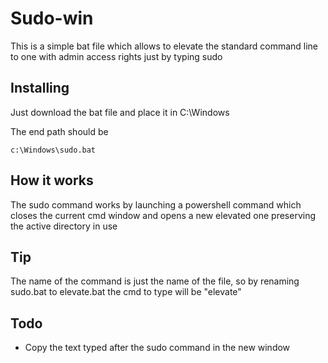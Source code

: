 # Sudo-win

This is a simple bat file which allows to elevate the standard command line to one with admin access rights just by typing sudo

## Installing

Just download the bat file and place it in C:\Windows

The end path should be

```
c:\Windows\sudo.bat
```

## How it works

The sudo command works by launching a powershell command which closes the current cmd window and opens a new elevated one preserving the active directory in use

## Tip

The name of the command is just the name of the file, so by renaming sudo.bat to elevate.bat the cmd to type will be "elevate"

## Todo

* Copy the text typed after the sudo command in the new window
